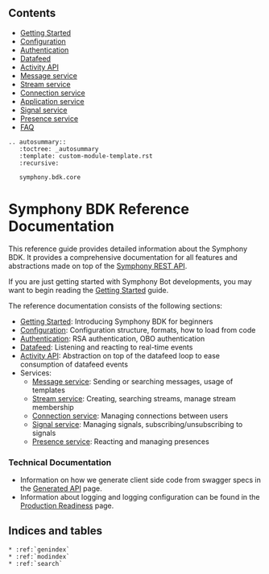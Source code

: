 Contents
--------

* [Getting Started](markdown/getting_started.md)
* [Configuration](markdown/configuration.md)
* [Authentication](markdown/authentication.md)
* [Datafeed](markdown/datafeed.md)
* [Activity API](markdown/activity-api.md)
* [Message service](markdown/message_service.md)
* [Stream service](markdown/stream_service.md)
* [Connection service](markdown/connection_service.md)
* [Application service](markdown/application_service.md)
* [Signal service](markdown/signal_service.md)
* [Presence service](markdown/presence_service.md)
* [FAQ](markdown/faq.md)

```eval_rst
.. autosummary::
   :toctree: _autosummary
   :template: custom-module-template.rst
   :recursive:

   symphony.bdk.core
```

# Symphony BDK Reference Documentation

This reference guide provides detailed information about the Symphony BDK. It provides a comprehensive documentation
for all features and abstractions made on top of the [Symphony REST API](https://developers.symphony.com/restapi/reference).

If you are just getting started with Symphony Bot developments, you may want to begin reading the
[Getting Started](markdown/getting_started.md) guide.

The reference documentation consists of the following sections:
* [Getting Started](markdown/getting_started.md): Introducing Symphony BDK for beginners
* [Configuration](markdown/configuration.md): Configuration structure, formats, how to load from code
* [Authentication](markdown/authentication.md): RSA authentication, OBO authentication
* [Datafeed](markdown/datafeed.md): Listening and reacting to real-time events
* [Activity API](markdown/activity-api.md): Abstraction on top of the datafeed loop to ease consumption of datafeed events
* Services:
  * [Message service](markdown/message_service.md): Sending or searching messages, usage of templates
  * [Stream service](markdown/stream_service.md): Creating, searching streams, manage stream membership
  * [Connection service](markdown/connection_service.md): Managing connections between users
  * [Signal service](markdown/signal_service.md): Managing signals, subscribing/unsubscribing to signals
  * [Presence service](markdown/presence_service.md): Reacting and managing presences

### Technical Documentation
* Information on how we generate client side code from swagger specs in the
[Generated API](markdown/tech/generated_api.md) page.
* Information about logging and logging configuration can be found in the
  [Production Readiness](markdown/tech/production_readiness.md) page.

Indices and tables
------------------

```eval_rst
* :ref:`genindex`
* :ref:`modindex`
* :ref:`search`
```
